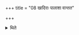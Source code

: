+++
title = "08 खादिराः पालाशा वान्तत"

+++

<details><summary>थिते</summary>

खादिराः पालाशा वान्तत इत्येके ८
</details>
